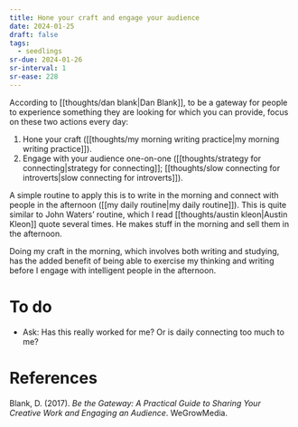 ```yaml
---
title: Hone your craft and engage your audience
date: 2024-01-25
draft: false
tags:
  - seedlings
sr-due: 2024-01-26
sr-interval: 1
sr-ease: 228
---
```

According to [[thoughts/dan blank|Dan Blank]], to be a gateway for people to experience something they are looking for which you can provide, focus on these two actions every day:

1. Hone your craft ([[thoughts/my morning writing practice|my morning writing practice]]).
2. Engage with your audience one-on-one ([[thoughts/strategy for connecting|strategy for connecting]]; [[thoughts/slow connecting for introverts|slow connecting for introverts]]).

A simple routine to apply this is to write in the morning and connect with people in the afternoon ([[my daily routine|my daily routine]]). This is quite similar to John Waters’ routine, which I read [[thoughts/austin kleon|Austin Kleon]] quote several times. He makes stuff in the morning and sell them in the afternoon.

Doing my craft in the morning, which involves both writing and studying, has the added benefit of being able to exercise my thinking and writing before I engage with intelligent people in the afternoon.

# To do

- Ask: Has this really worked for me? Or is daily connecting too much to me?

# References

Blank, D. (2017). *Be the Gateway: A Practical Guide to Sharing Your Creative Work and Engaging an Audience*. WeGrowMedia.